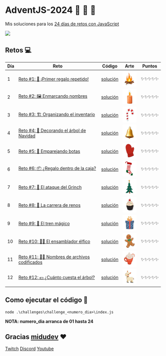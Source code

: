 # AdventJS-2024 :santa: :christmas_tree: :bell:

Mis soluciones para los [24 días de retos con JavaScript](https://adventjs.dev/es)

<img src="https://adventjs.dev/logo.webp" height="200" />

## Retos :computer:

| Día | Reto                                                                                     | Código                           | Arte                                                                                                                                       | Puntos |
| --- | ---------------------------------------------------------------------------------------- | -------------------------------- | ------------------------------------------------------------------------------------------------------------------------------------------ | ------ |
| 1   | [Reto #1: 🎁 ¡Primer regalo repetido!](https://adventjs.dev/es/challenges/2024/1) | [solución](./challenges/challenge_1/index.js) | <img src="./img/1.png" width="50" height="50" /> | ✨✨✨✨✨    |
| 2   | [Reto #2: 🖼️ Enmarcando nombres](https://adventjs.dev/es/challenges/2024/2) | [solución](./challenges/challenge_2/index.js) | <img src="./img/2.png" width="50" height="50" /> | ✨✨✨✨✨    |
| 3   | [Reto #3: 🏗️ Organizando el inventario](https://adventjs.dev/es/challenges/2024/3) | [solución](./challenges/challenge_3/index.js) | <img src="./img/3.png" width="50" height="50" /> | ✨✨✨✨✨    |
| 4   | [Reto #4: 🎄 Decorando el árbol de Navidad](https://adventjs.dev/es/challenges/2024/4) | [solución](./challenges/challenge_4/index.js) | <img src="./img/4.png" width="50" height="50" /> | ✨✨✨✨✨    |
| 5   | [Reto #5: 👞 Emparejando botas](https://adventjs.dev/es/challenges/2024/5) | [solución](./challenges/challenge_5/index.js) | <img src="./img/5.png" width="50" height="50" /> | ✨✨✨✨✨    |
| 6   | [Reto #6: 📦 ¿Regalo dentro de la caja?](https://adventjs.dev/es/challenges/2024/6) | [solución](./challenges/challenge_6/index.js) | <img src="./img/6.png" width="50" height="50" /> | ✨✨✨✨✨    |
| 7   | [Reto #7: 👹 El ataque del Grinch](https://adventjs.dev/es/challenges/2024/7) | [solución](./challenges/challenge_7/index.js) | <img src="./img/7.png" width="50" height="50" /> | ✨✨✨✨✨    |
| 8   | [Reto #8: 🦌 La carrera de renos](https://adventjs.dev/es/challenges/2024/8) | [solución](./challenges/challenge_8/index.js) | <img src="./img/8.png" width="50" height="50" /> | ✨✨✨✨✨    |
| 9   | [Reto #9: 🚂 El tren mágico](https://adventjs.dev/es/challenges/2024/9) | [solución](./challenges/challenge_9/index.js) | <img src="./img/9.png" width="50" height="50" /> | ✨✨✨✨✨    |
| 10  | [Reto #10: 👩‍💻 El ensamblador élfico](https://adventjs.dev/es/challenges/2024/10) | [solución](./challenges/challenge_10/index.js) | <img src="./img/10.png" width="50" height="50" /> | ✨✨✨✨✨    |
| 11  | [Reto #11: 🏴‍☠️ Nombres de archivos codificados](https://adventjs.dev/es/challenges/2024/11) | [solución](./challenges/challenge_11/index.js) | <img src="./img/11.png" width="50" height="50" /> | ✨✨✨✨✨    |
| 12  | [Reto #12: 💵 ¿Cuánto cuesta el árbol?](https://adventjs.dev/es/challenges/2024/12) | [solución](./challenges/challenge_12/index.js) | <img src="./img/12.png" width="50" height="50" /> | ✨✨✨✨✨    |
## Como ejecutar el código :running:

```
node .\challenges\challenge_<numero_dia>\index.js
```

**NOTA: numero_dia arranca de 01 hasta 24**

## Gracias [midudev](https://twitter.com/midudev) :heart:

[Twitch](https://twitch.tv/midudev) [Discord](https://discord.gg/midudev) [Youtube](https://youtube.com/midudev)